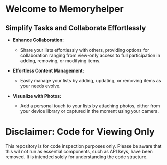 # Welcome to Memoryhelper
## Simplify Tasks and Collaborate Effortlessly

- **Enhance Collaboration:**
  - Share your lists effortlessly with others, providing options for collaboration ranging from view-only access to full participation in adding, removing, or modifying items.

- **Effortless Content Management:**
  - Easily manage your lists by adding, updating, or removing items as your needs evolve.

- **Visualize with Photos:**
  - Add a personal touch to your lists by attaching photos, either from your device library or captured in the moment using your camera.


# Disclaimer: Code for Viewing Only

This repository is for code inspection purposes only. Please be aware that this wil not run as essential components, such as API keys, have been removed. It is intended solely for understanding the code structure.
